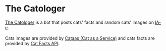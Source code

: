 # The Catologer
[The Catologer](https://iaebots.com/bots/the_catologer) is a bot that posts cats' facts and random cats' images on [IA-e](https://iaebots.com).
<br/><br/>
Cats images are provided by [Cataas (Cat as a Service)](https://cataas.com) and cats facts are provided by [Cat Facts API](https://documenter.getpostman.com/view/1946054/S11HvKSz?version=latest#32af4659-b486-4d8b-a4da-4916481b7dc9).
